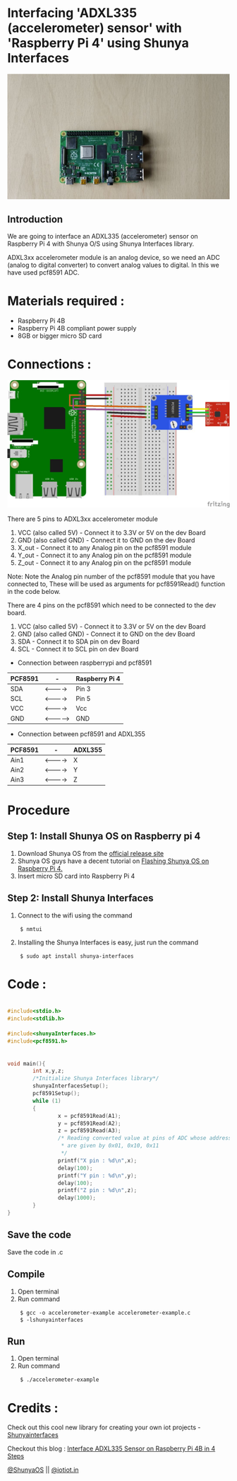 # Interfacing 'ADXL335 (accelerometer) sensor' with 'Raspberry Pi 4' using Shunya Interfaces


![](images/rpi4.jpg)


## Introduction

We are going to interface an ADXL335 (accelerometer) sensor on Raspberry Pi 4 
with Shunya O/S using Shunya Interfaces library.

ADXL3xx accelerometer module is an analog device, so we need an ADC 
(analog to digital converter) to convert analog values to digital. 
In this we have used pcf8591 ADC.


# Materials required :
- Raspberry Pi 4B
- Raspberry Pi 4B compliant power supply
- 8GB or bigger micro SD card

# Connections :
![](images/adxl335-connections.jpg)

There are 5 pins to ADXL3xx accelerometer module
1. VCC (also called 5V) - Connect it to 3.3V or 5V on the dev Board
2. GND (also called GND) - Connect it to GND on the dev Board
3. X_out - Connect it to any Analog pin on the pcf8591 module
4. Y_out - Connect it to any Analog pin on the pcf8591 module
5. Z_out - Connect it to any Analog pin on the pcf8591 module

Note: Note the Analog pin number of the pcf8591 module that you have 
connected to, These will be used as arguments for pcf8591Read() function 
in the code below.

There are 4 pins on the pcf8591 which need to be connected to the dev board.
1. VCC (also called 5V) - Connect it to 3.3V or 5V on the dev Board
2. GND (also called GND) - Connect it to GND on the dev Board
3. SDA - Connect it to SDA pin on dev Board
4. SCL - Connect it to SCL pin on dev Board

- Connection between raspberrypi and pcf8591 


| PCF8591 |     -    |Raspberry Pi 4 |
| ------  | ---- |------- |
| SDA     | <---->  | Pin 3 |
| SCL     | <---->  | Pin 5 |
| VCC     | <---->  | Vcc |
| GND     | <-----> | GND |

- Connection between pcf8591 and ADXL355

| PCF8591 |   -     |ADXL355 |
| ------  |  ----   |------- |
| Ain1    | <---->  | X |
| Ain2    | <---->  | Y |
| Ain3    | <---->  | Z |


# Procedure 

## Step 1: Install Shunya OS on Raspberry pi 4
1. Download Shunya OS from the [official release site](http://shunyaos.org/beta-release/)
2. Shunya OS guys have a decent tutorial on [Flashing Shunya OS on Raspberry Pi 4.](http://docs.shunyaos.org/boards/Raspberry-Pi-4.ht)
3. Insert micro SD card into Raspberry Pi 4


## Step 2: Install Shunya Interfaces
1. Connect to the wifi using the command
```
    $ nmtui
```
2. Installing the Shunya Interfaces is easy, just run the command  
```   
    $ sudo apt install shunya-interfaces
```

# Code :

```c

#include<stdio.h>
#include<stdlib.h>

#include<shunyaInterfaces.h>
#include<pcf8591.h>


void main(){
        int x,y,z;
        /*Initialize Shunya Interfaces library*/
        shunyaInterfacesSetup();
        pcf8591Setup();
        while (1)
        {
                x = pcf8591Read(A1);
                y = pcf8591Read(A2);
                z = pcf8591Read(A3);
                /* Reading converted value at pins of ADC whose addresses 
                 * are given by 0x01, 0x10, 0x11
                 */
                printf("X pin : %d\n",x); 
                delay(100);
                printf("Y pin : %d\n",y); 
                delay(100);
                printf("Z pin : %d\n",z);
                delay(1000);
        }
}

```

## Save the code
Save the code in .c


## Compile
1. Open terminal
2. Run command 

```
    $ gcc -o accelerometer-example accelerometer-example.c 
    $ -lshunyainterfaces
```

## Run 
1. Open terminal 
2. Run command

```
    $ ./accelerometer-example
```

# Credits :

Check out this cool new library for creating your own iot projects - [Shunyainterfaces](https://github.com/shunyaos/Shunya-Interfaces)

Checkout this blog : [Interface ADXL335 Sensor on Raspberry Pi 4B in 4 Steps](https://www.instructables.com/id/Interface-ADXL335-Sensor-on-Raspberry-Pi-4B-in-4-S/)

[@ShunyaOS](http://shunyaos.org/) || [@iotiot.in](http://iotiot.in/)

#
